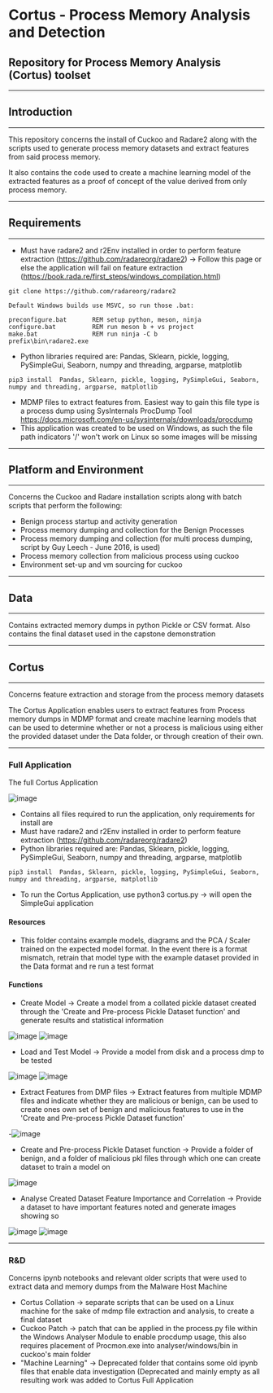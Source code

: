 # Cortus - Process Memory Analysis and Detection
Repository for Process Memory Analysis (Cortus) toolset
-------------------------------------------------------------------------------------------------------------------------------
---------------------------------------------------------
## Introduction
---------------------------------------------------------
This repository concerns the install of Cuckoo and Radare2 along with the scripts used to generate process memory datasets and extract features from said process memory.

It also contains the code used to create a machine learning model of the extracted features as a proof of concept of the value derived from only process memory.


---------------------------------------------------------
## Requirements
---------------------------------------------------------
- Must have radare2 and r2Env installed in order to perform feature extraction (https://github.com/radareorg/radare2) -> Follow this page or else the application will fail on feature extraction (https://book.rada.re/first_steps/windows_compilation.html)
```
git clone https://github.com/radareorg/radare2

Default Windows builds use MSVC, so run those .bat:

preconfigure.bat       REM setup python, meson, ninja
configure.bat          REM run meson b + vs project
make.bat               REM run ninja -C b
prefix\bin\radare2.exe
```

- Python libraries required are: Pandas, Sklearn, pickle, logging, PySimpleGui, Seaborn, numpy and threading, argparse, matplotlib
```
pip3 install  Pandas, Sklearn, pickle, logging, PySimpleGui, Seaborn, numpy and threading, argparse, matplotlib
```
- MDMP files to extract features from. Easiest way to gain this file type is a process dump using SysInternals ProcDump Tool https://docs.microsoft.com/en-us/sysinternals/downloads/procdump
- This application was created to be used on Windows, as such the file path indicators '/' won't work on Linux so some images will be missing

---------------------------------------------------------
## Platform and Environment
---------------------------------------------------------
Concerns the Cuckoo and Radare installation scripts along with batch scripts that perform the following:
- Benign process startup and activity generation
- Process memory dumping and collection for the Benign Processes
- Process memory dumping and collection (for multi process dumping, script by Guy Leech - June 2016, is used)
- Process memory collection from malicious process using cuckoo
- Environment set-up and vm sourcing for cuckoo

---------------------------------------------------------
## Data
---------------------------------------------------------
Contains extracted memory dumps in python Pickle or CSV format. Also contains the final dataset used in the capstone demonstration

---------------------------------------------------------
## Cortus
---------------------------------------------------------
Concerns feature extraction and storage from the process memory datasets

The Cortus Application enables users to extract features from Process memory dumps in MDMP format and create machine learning models that can be used to determine whether or not a process is malicious using either the provided dataset under the Data folder, or through creation of their own.

---------------------------------------------------------
### Full Application
The full Cortus Application

![image](https://user-images.githubusercontent.com/48663333/169799109-2be3d60d-4abb-4f82-ba1a-6c77ee2153de.png)


- Contains all files required to run the application, only requirements for install are
- Must have radare2 and r2Env installed in order to perform feature extraction (https://github.com/radareorg/radare2)
- Python libraries required are: Pandas, Sklearn, pickle, logging, PySimpleGui, Seaborn, numpy and threading, argparse, matplotlib
```
pip3 install  Pandas, Sklearn, pickle, logging, PySimpleGui, Seaborn, numpy and threading, argparse, matplotlib
```
- To run the Cortus Application, use python3 cortus.py -> will open the SimpleGui application

#### Resources
- This folder contains example models, diagrams and the PCA / Scaler trained on the expected model format. In the event there is a format mismatch, retrain that model type with the example dataset provided in the Data format and re run a test format

#### Functions
- Create Model -> Create a model from a collated pickle dataset created through the 'Create and Pre-process Pickle Dataset function' and generate results and statistical information 

![image](https://user-images.githubusercontent.com/48663333/169799215-4803260c-988a-42dc-89ad-db24f7ff9eda.png)
![image](https://user-images.githubusercontent.com/48663333/169799068-70a54a80-7425-4936-9f40-10e4434b7558.png)

- Load and Test Model -> Provide a model from disk and a process dmp to be tested

![image](https://user-images.githubusercontent.com/48663333/169799251-7fdaa9ee-7383-403a-8ccc-edaf013e1fd1.png)
![image](https://user-images.githubusercontent.com/48663333/169799269-9573b578-7e40-4f30-99f9-e8996bc52aa7.png)

- Extract Features from DMP files -> Extract features from multiple MDMP files and indicate whether they are malicious or benign, can be used to create ones own set of benign and malicious features to use in the 'Create and Pre-process Pickle Dataset function'

-![image](https://user-images.githubusercontent.com/48663333/169799158-2d3f934c-22a9-4703-b5ad-4eb50a4d1923.png)

- Create and Pre-process Pickle Dataset function -> Provide a folder of benign, and a folder of malicious pkl files through which one can create dataset to train a model on

![image](https://user-images.githubusercontent.com/48663333/169799198-a26d3280-6f0a-433c-b6f8-f6d18b66cc1e.png)

- Analyse Created Dataset Feature Importance and Correlation -> Provide a dataset to have important features noted and generate images showing so

![image](https://user-images.githubusercontent.com/48663333/169799500-e9142b7c-3094-4698-a31f-5aa9ee6542be.png)
![image](https://user-images.githubusercontent.com/48663333/169799509-eb540ed1-80f0-43f3-a105-6760b0bdfd52.png)

---------------------------------------------------------
### R&D
Concerns ipynb notebooks and relevant older scripts that were used to extract data and memory dumps from the Malware Host Machine
- Cortus Collation -> separate scripts that can be used on a Linux machine for the sake of mdmp file extraction and analysis, to create a final dataset
- Cuckoo Patch -> patch that can be applied in the process.py file within the Windows Analyser Module to enable procdump usage, this also requires placement of Procmon.exe into analyser/windows/bin in cuckoo's main folder
- "Machine Learning" -> Deprecated folder that contains some old ipynb files that enable data investigation (Deprecated and mainly empty as all resulting work was added to Cortus Full Application


